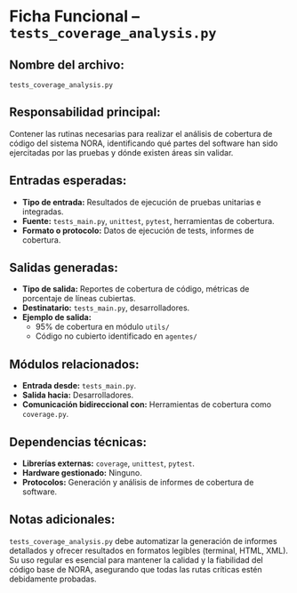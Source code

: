 # Ficha Funcional – `tests_coverage_analysis.py`

## Nombre del archivo:
`tests_coverage_analysis.py`

## Responsabilidad principal:
Contener las rutinas necesarias para realizar el análisis de cobertura de código del sistema NORA, identificando qué partes del software han sido ejercitadas por las pruebas y dónde existen áreas sin validar.

## Entradas esperadas:
- **Tipo de entrada:** Resultados de ejecución de pruebas unitarias e integradas.
- **Fuente:** `tests_main.py`, `unittest`, `pytest`, herramientas de cobertura.
- **Formato o protocolo:** Datos de ejecución de tests, informes de cobertura.

## Salidas generadas:
- **Tipo de salida:** Reportes de cobertura de código, métricas de porcentaje de líneas cubiertas.
- **Destinatario:** `tests_main.py`, desarrolladores.
- **Ejemplo de salida:**
  - 95% de cobertura en módulo `utils/`
  - Código no cubierto identificado en `agentes/`

## Módulos relacionados:
- **Entrada desde:** `tests_main.py`.
- **Salida hacia:** Desarrolladores.
- **Comunicación bidireccional con:** Herramientas de cobertura como `coverage.py`.

## Dependencias técnicas:
- **Librerías externas:** `coverage`, `unittest`, `pytest`.
- **Hardware gestionado:** Ninguno.
- **Protocolos:** Generación y análisis de informes de cobertura de software.

## Notas adicionales:
`tests_coverage_analysis.py` debe automatizar la generación de informes detallados y ofrecer resultados en formatos legibles (terminal, HTML, XML). Su uso regular es esencial para mantener la calidad y la fiabilidad del código base de NORA, asegurando que todas las rutas críticas estén debidamente probadas.